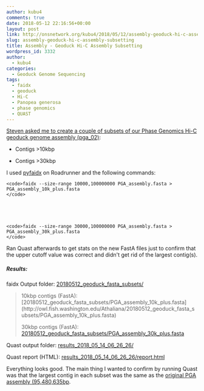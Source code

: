 ```yaml
---
author: kubu4
comments: true
date: 2018-05-12 22:16:56+00:00
layout: post
link: http://onsnetwork.org/kubu4/2018/05/12/assembly-geoduck-hi-c-assembly-subsetting/
slug: assembly-geoduck-hi-c-assembly-subsetting
title: Assembly - Geoduck Hi-C Assembly Subsetting
wordpress_id: 3332
author:
  - kubu4
categories:
  - Geoduck Genome Sequencing
tags:
  - faidx
  - geoduck
  - Hi-C
  - Panopea generosa
  - phase genomics
  - QUAST
---
```


[Steven asked me to create a couple of subsets of our Phase Genomics Hi-C geoduck genome assembly (pga_02)](https://github.com/RobertsLab/resources/issues/259):





  * Contigs >10kbp



  * Contigs >30kbp






I used [pyfaidx](https://github.com/mdshw5/pyfaidx) on Roadrunner and the following commands:


    
    <code>faidx --size-range 10000,100000000 PGA_assembly.fasta > PGA_assembly_10k_plus.fasta
    </code>




    
    <code>faidx --size-range 30000,100000000 PGA_assembly.fasta > PGA_assembly_30k_plus.fasta
    </code>



Ran Quast afterwards to get stats on the new FastA files just to confirm that the upper cutoff value was correct and didn't get rid of the largest contig(s).



##### Results:



faidx Output folder: [20180512_geoduck_fasta_subsets/](http://owl.fish.washington.edu/Athaliana/20180512_geoduck_fasta_subsets/)



<blockquote>
  10kbp contigs (FastA): [20180512_geoduck_fasta_subsets/PGA_assembly_10k_plus.fasta](http://owl.fish.washington.edu/Athaliana/20180512_geoduck_fasta_subsets/PGA_assembly_10k_plus.fasta)
  
  30kbp contigs (FastA): [20180512_geoduck_fasta_subsets/PGA_assembly_30k_plus.fasta](http://owl.fish.washington.edu/Athaliana/20180512_geoduck_fasta_subsets/PGA_assembly_30k_plus.fasta)
</blockquote>



Quast output folder: [results_2018_05_14_06_26_26/](http://owl.fish.washington.edu/Athaliana/quast_results/results_2018_05_14_06_26_26/)

Quast report (HTML): [results_2018_05_14_06_26_26/report.html](http://owl.fish.washington.edu/Athaliana/quast_results/results_2018_05_14_06_26_26/report.html)

Everything looks good. The main thing I wanted to confirm by running Quast was that the largest contig in each subset was the same as the [original PGA assembly (95,480,635bp](http://onsnetwork.org/kubu4/2018/04/30/assembly-stats-geoduck-hi-c-assembly-comparison/).
